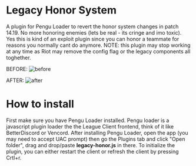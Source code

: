 # Legacy Honor System
A plugin for Pengu Loader to revert the honor system changes in patch 14.19. No more honoring enemies (lets be real - its cringe and imo toxic). Yes this is kind of an exploit plugin since you can honor a teammate for reasons you normally cant do anymore. NOTE: this plugin may stop working at any time as Riot may remove the config flag or the legacy components all toghether.

BEFORE: 
![before](https://github.com/user-attachments/assets/8708a0a7-9640-4063-8696-9f75ff7f9adb)

AFTER: 
![after](https://github.com/user-attachments/assets/740574fc-05e1-4fc4-954b-b9f408550b84)

# How to install
First make sure you have Pengu Loader installed. Pengu loader is a javascript plugin loader the the League Client frontend, think of it like BetterDiscord or Vencord. After installing Pengu Loader, open the app (you may need to accept UAC prompt) then go the Plugins tab and click "Open folder", drag and drop/paste **legacy-honor.js** in there. To initialize the plugin, you can either restart the client or refresh the client by pressing Crtl+r.
